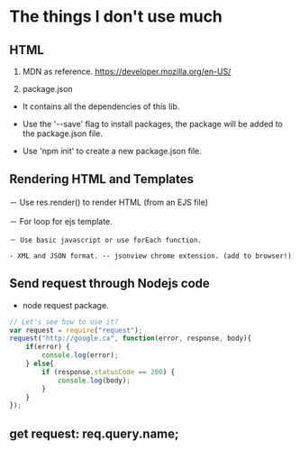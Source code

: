 # The things I don't use much

## HTML

1. MDN as reference. https://developer.mozilla.org/en-US/

2. package.json

- It contains all the dependencies of this lib.

- Use the '--save' flag to install packages, the package will be added to the package.json file.

- Use 'npm init' to create a new package.json file.

## Rendering HTML and Templates

－ Use res.render() to render HTML (from an EJS file)

－ For loop for ejs template.

    － Use basic javascript or use forEach function.

    - XML and JSON format. -- jsonview chrome extension. (add to browser!)

## Send request through Nodejs code

- node request package. 

```javascript
// Let's see how to use it?
var request = require("request");
request("http://google.ca", function(error, response, body){
    if(error) {
        console.log(error);
    } else{
        if (response.statusCode == 200) {
            console.log(body);
        }
    }
});
```

## get request: req.query.name;

